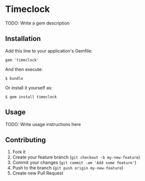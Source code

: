 # Timeclock

TODO: Write a gem description

## Installation

Add this line to your application's Gemfile:

    gem 'timeclock'

And then execute:

    $ bundle

Or install it yourself as:

    $ gem install timeclock

## Usage

TODO: Write usage instructions here

## Contributing

1. Fork it
2. Create your feature branch (`git checkout -b my-new-feature`)
3. Commit your changes (`git commit -am 'Add some feature'`)
4. Push to the branch (`git push origin my-new-feature`)
5. Create new Pull Request
